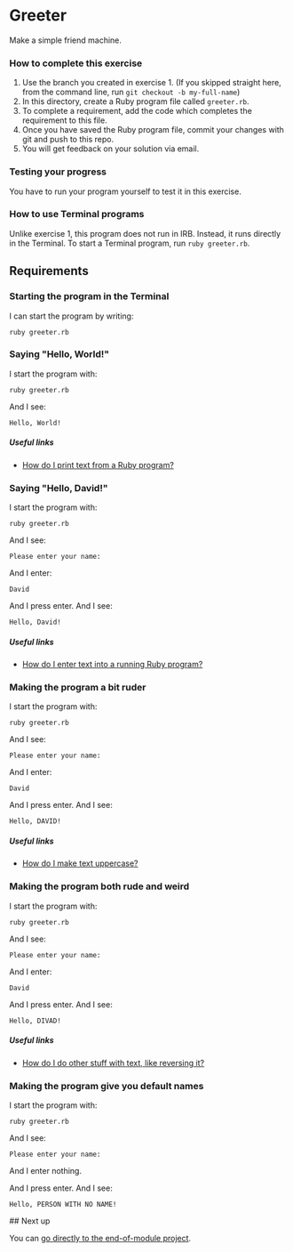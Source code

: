 # Greeter

Make a simple friend machine.

### How to complete this exercise

1. Use the branch you created in exercise 1. (If you skipped straight here, from the command line, run `git checkout -b my-full-name`)
2. In this directory, create a Ruby program file called `greeter.rb`.
3. To complete a requirement, add the code which completes the requirement to this file.
3. Once you have saved the Ruby program file, commit your changes with git and push to this repo.
4. You will get feedback on your solution via email.

### Testing your progress

You have to run your program yourself to test it in this exercise.

### How to use Terminal programs

Unlike exercise 1, this program does not run in IRB. Instead, it runs directly in the Terminal. To start a Terminal program, run `ruby greeter.rb`.

## Requirements

### Starting the program in the Terminal

I can start the program by writing:

`ruby greeter.rb`

### Saying "Hello, World!"

I start the program with:

```
ruby greeter.rb
```

And I see:

```
Hello, World!
```

##### Useful links

- [How do I print text from a Ruby program?]()

### Saying "Hello, David!"

I start the program with:

```
ruby greeter.rb
```

And I see:

```
Please enter your name:
```

And I enter:

```
David
```

And I press enter. And I see:

```
Hello, David!
```

##### Useful links

- [How do I enter text into a running Ruby program?]()

### Making the program a bit ruder

I start the program with:

```
ruby greeter.rb
```

And I see:

```
Please enter your name:
```

And I enter:

```
David
```

And I press enter. And I see:

```
Hello, DAVID!
```

##### Useful links

- [How do I make text uppercase?]()

### Making the program both rude and weird

I start the program with:

```
ruby greeter.rb
```

And I see:

```
Please enter your name:
```

And I enter:

```
David
```

And I press enter. And I see:

```
Hello, DIVAD!
```

##### Useful links

- [How do I do other stuff with text, like reversing it?]()

### Making the program give you default names

I start the program with:

```
ruby greeter.rb
```

And I see:

```
Please enter your name:
```

And I enter nothing.

And I press enter. And I see:

```
Hello, PERSON WITH NO NAME!
```

## Next up

You can [go directly to the end-of-module project](./END_OF_MODULE.md).
